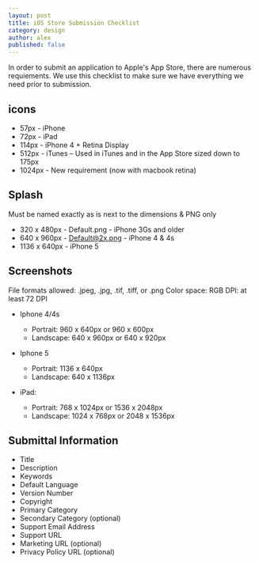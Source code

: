 ```yaml
---
layout: post
title: iOS Store Submission Checklist
category: design
author: alex
published: false
---
```


In order to submit an application to Apple's App Store, there are numerous requiements.  We use this checklist to make sure we have everything we need prior to submission.

## icons
* 57px - iPhone
* 72px - iPad
* 114px - iPhone 4 + Retina Display
* 512px - iTunes – Used in iTunes and in the App Store sized down to 175px
* 1024px - New requirement (now with macbook retina)

## Splash 
Must be named exactly as is next to the dimensions & PNG only

* 320 x 480px - Default.png - iPhone 3Gs and older
* 640 x 960px - Default@2x.png - iPhone 4 & 4s
* 1136 x 640px - iPhone 5

## Screenshots
File formats allowed: .jpeg, .jpg, .tif, .tiff, or .png
Color space: RGB
DPI: at least 72 DPI

* Iphone 4/4s
	* Portrait: 960 x 640px or 960 x 600px
	* Landscape: 640 x 960px or 640 x 920px

* Iphone 5
	* Portrait: 1136 x 640px
	* Landscape: 640 x 1136px

* iPad:
	* Portrait: 768 x 1024px or 1536 x 2048px
	* Landscape: 1024 x 768px or 2048 x 1536px

## Submittal Information
* Title
* Description
* Keywords
* Default Language
* Version Number
* Copyright
* Primary Category
* Secondary Category (optional)
* Support Email Address
* Support URL
* Marketing URL (optional)
* Privacy Policy URL (optional)
